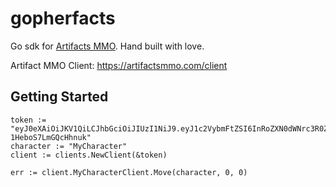 gopherfacts
===

Go sdk for [Artifacts MMO](https://artifactsmmo.com/client). Hand built with love.

Artifact MMO Client: https://artifactsmmo.com/client

## Getting Started

```
token := "eyJ0eXAiOiJKV1QiLCJhbGciOiJIUzI1NiJ9.eyJ1c2VybmFtZSI6InRoZXN0dWNrc3R0ZXIiLCJwYXNzd29yZF9jaGFuZ2VkIjoiIn0.g3qYaJOY40MEjUu2234JeXYcY-1HeboS7LmGQcHhnuk"
character := "MyCharacter"
client := clients.NewClient(&token)

err := client.MyCharacterClient.Move(character, 0, 0)
```